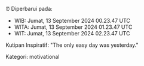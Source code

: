 ⏰ Diperbarui pada:
- WIB: Jumat, 13 September 2024 00.23.47 UTC
- WITA: Jumat, 13 September 2024 01.23.47 UTC
- WIT: Jumat, 13 September 2024 02.23.47 UTC

Kutipan Inspiratif:
"The only easy day was yesterday."


Kategori: motivational

